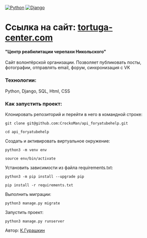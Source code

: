 [![Python](https://img.shields.io/badge/-Python-464641?style=flat-square&logo=Python)](https://www.python.org/)
[![Django](https://img.shields.io/badge/Django-464646?style=flat-square&logo=django)](https://www.djangoproject.com/)
# Ссылка на сайт: [tortuga-center.com](https://tortuga-center.ru/)</br>
#### "Центр реабилитации черепахи Никольского"</br>
Сайт волонтёрской организации. Позволяет публиковать посты, фотографии, отправлять email, форум, синхронизация с VK</br>

### Технологии:
Python, Django, SQL, Html, CSS
### Как запустить проект:

Клонировать репозиторий и перейти в него в командной строке:

```
git clone git@github.com:CrockoMan/api_foryatubehelp.git
```

```
cd api_foryatubehelp
```

Cоздать и активировать виртуальное окружение:

```
python3 -m venv env
```

```
source env/bin/activate
```

Установить зависимости из файла requirements.txt:

```
python3 -m pip install --upgrade pip
```

```
pip install -r requirements.txt
```

Выполнить миграции:

```
python3 manage.py migrate
```

Запустить проект:

```
python3 manage.py runserver
```
 Автор: [К.Гурашкин](<https://github.com/CrockoMan>)
